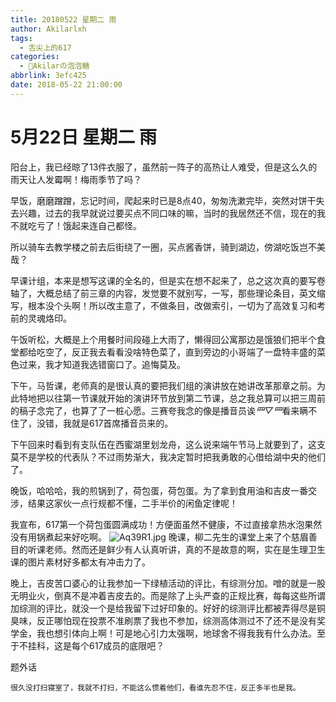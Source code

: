 ```yaml
---
title: 20180522 星期二 雨
author: Akilarlxh
tags:
  - 舌尖上的617
categories:
  - 🍬Akilarの泡泡糖
abbrlink: 3efc425
date: 2018-05-22 21:00:00
---
```

# 5月22日 星期二 雨

阳台上，我已经晾了13件衣服了，虽然前一阵子的高热让人难受，但是这么久的雨天让人发霉啊！梅雨季节了吗？

早饭，磨磨蹭蹭，忘记时间，爬起来时已是8点40，匆匆洗漱完毕，突然对饼干失去兴趣，过去的我早就说过要买点不同口味的嘛，当时的我居然还不信，现在的我不就吃亏了！饿起来连自己都怪。

所以骑车去教学楼之前去后街绕了一圈，买点酱香饼，骑到湖边，傍湖吃饭岂不美哉？

早课计组，本来是想写这课的全名的，但是实在想不起来了，总之这次真的要写卷轴了，大概总结了前三章的内容，发觉要不就别写，一写，那些理论条目，英文缩写，根本没个头啊！所以改主意了，不做条目，改做索引，一切为了高效复习和考前的灵魂烙印。

午饭听松，大概是上个用餐时间段碰上大雨了，懒得回公寓那边是饿狼们把半个食堂都给吃空了，反正我去看看没啥特色菜了，直到旁边的小哥端了一盘特丰盛的菜色过来，我才知道我选错窗口了。追悔莫及。

下午，马哲课，老师真的是很认真的要把我们组的演讲放在她讲改革那章之前。为此特地把以往第一节课就开始的演讲环节放到第二节课，总之我总算可以把三周前的稿子念完了，也算了了一桩心愿。三赛夸我念的像是播音员诶*罒▽罒*看来瞒不住了，没错，我就是617首席播音员来的。

下午回来时看到有支队伍在西蜜湖里划龙舟，这么说来端午节马上就要到了，这支莫不是学校的代表队？不过雨势渐大，我决定暂时把我勇敢的心借给湖中央的他们了。

晚饭，哈哈哈，我的煎锅到了，荷包蛋，荷包蛋。为了拿到食用油和吉皮一番交涉，结果这家伙一点行规都不懂，二手半价的闲鱼定律呢！

我宣布，617第一个荷包蛋圆满成功！方便面虽然不健康，不过直接拿热水泡果然没有用锅煮起来好吃啊。
![Aq39R1.jpg](https://s2.ax1x.com/2019/04/12/Aq39R1.jpg)
晚课，柳二先生的课堂上来了个慈眉善目的听课老师。然而还是鲜少有人认真听讲，真的不是故意的啊，实在是生理卫生课的图片素材好多都太有冲击力了。

晚上，吉皮苦口婆心的让我参加一下绿植活动的评比，有综测分加。噌的就是一股无明业火，倒真不是冲着吉皮去的。而是除了上头严查的正规比赛，每每这些所谓加综测的评比，就没一个是给我留下过好印象的。好好的综测评比都被弄得尽是铜臭味，反正哪怕现在投票不准刷票了我也不参加，综测高体测过不了还不是没有奖学金，我也想引体向上啊！可是地心引力太强啊，地球舍不得我我有什么办法。至于不挂科，这是每个617成员的底限吧？

题外话
```
很久没打扫寝室了，我就不打扫，不能这么惯着他们，看谁先忍不住，反正多半也是我。
```